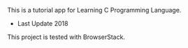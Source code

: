 This is a tutorial app for Learning C Programming Language.

- Last Update 2018

This project is tested with BrowserStack.
